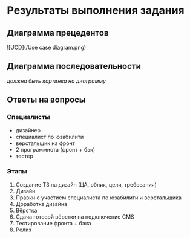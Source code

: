 # Результаты выполнения задания

## Диаграмма прецедентов

![UCD](/Use case diagram.png)

## Диаграмма последовательности

_должна быть картинка на диаграмму_

## Ответы на вопросы
### Специалисты
  * дизайнер
  * специалист по юзабилити
  * верстальщик на фронт
  * 2 программиста (фронт + бэк)
  * тестер
### Этапы
  1. Создание ТЗ на дизайн (ЦА, облик, цели, требования)
  2. Дизайн
  3. Правки с участием специалиста по юзабилити и верстальщика
  4. Доработка дизайна
  5. Вёрстка
  6. Сдача готовой вёрстки на подключение CMS
  7. Тестирование фронта + бэка
  8. Релиз
